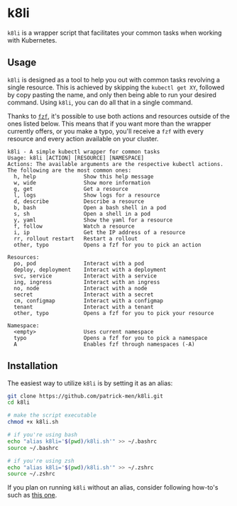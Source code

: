 # k8li

`k8li` is a wrapper script that facilitates your common tasks when working with Kubernetes.

## Usage

`k8li` is designed as a tool to help you out with common tasks revolving a single resource. This is achieved by skipping the `kubectl get XY`, followed by copy pasting the name, and only then being able to run your desired command. Using `k8li`, you can do all that in a single command.

Thanks to [`fzf`](https://github.com/junegunn/fzf), it's possible to use both actions and resources outside of the ones listed below. This means that if you want more than the wrapper currently offers, or you make a typo, you'll receive a `fzf` with every resource and every action available on your cluster.

```text
k8li - A simple kubectl wrapper for common tasks
Usage: k8li [ACTION] [RESOURCE] [NAMESPACE]
Actions: The available arguments are the respective kubectl actions. The following are the most common ones:
  h, help               Show this help message
  w, wide               Show more information
  g, get                Get a resource
  l, logs               Show logs for a resource
  d, describe           Describe a resource
  b, bash               Open a bash shell in a pod
  s, sh                 Open a shell in a pod
  y, yaml               Show the yaml for a resource
  f, follow             Watch a resource
  i, ip                 Get the IP address of a resource
  rr, rollout restart   Restart a rollout
  other, typo           Opens a fzf for you to pick an action

Resources:
  po, pod               Interact with a pod
  deploy, deployment    Interact with a deployment
  svc, service          Interact with a service
  ing, ingress          Interact with an ingress
  no, node              Interact with a node
  secret                Interact with a secret
  cm, configmap         Interact with a configmap
  tenant                Interact with a tenant
  other, typo           Opens a fzf for you to pick your resource

Namespace:
  <empty>               Uses current namespace
  typo                  Opens a fzf for you to pick a namespace
  A                     Enables fzf through namespaces (-A)

```

## Installation

The easiest way to utilize `k8li` is by setting it as an alias:

``` bash
git clone https://github.com/patrick-men/k8li.git
cd k8li

# make the script executable
chmod +x k8li.sh

# if you're using bash
echo "alias k8li='$(pwd)/k8li.sh'" >> ~/.bashrc
source ~/.bashrc

# if you're using zsh
echo "alias k8li='$(pwd)/k8li.sh'" >> ~/.zshrc
source ~/.zshrc
```

If you plan on running `k8li` without an alias, consider following how-to's such as [this one](https://stackoverflow.com/questions/20054538/add-a-bash-script-to-path).